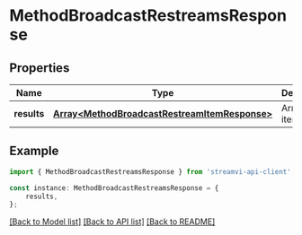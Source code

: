 # MethodBroadcastRestreamsResponse


## Properties

Name | Type | Description | Notes
------------ | ------------- | ------------- | -------------
**results** | [**Array&lt;MethodBroadcastRestreamItemResponse&gt;**](MethodBroadcastRestreamItemResponse.md) | Array of items | [default to undefined]

## Example

```typescript
import { MethodBroadcastRestreamsResponse } from 'streamvi-api-client';

const instance: MethodBroadcastRestreamsResponse = {
    results,
};
```

[[Back to Model list]](../README.md#documentation-for-models) [[Back to API list]](../README.md#documentation-for-api-endpoints) [[Back to README]](../README.md)
